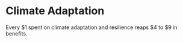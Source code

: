 # Climate Adaptation

Every $1 spent on climate adaptation and resilience reaps $4 to $9 in benefits.
